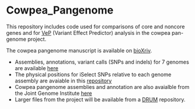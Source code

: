 # Cowpea_Pangenome
This repository includes code used for comparisons of core and noncore genes and for [VeP](https://uswest.ensembl.org/info/docs/tools/vep/index.html) (Variant Effect Predictor) analysis in the cowpea pan-genome project.

The cowpea pangenome manuscript is available on [bioXriv](https://www.biorxiv.org).

*   Assemblies, annotations, variant calls (SNPs and indels) for 7 genomes are available [here](https://drive.google.com/drive/folders/1iQaLW4SLmN2lP7q4k3uovHK3SvsxGbVi)
*   The physical positions for iSelect SNPs relative to each genome assembly are avaiable in this [repository](https://github.com/MorrellLAB/cowpea_annotation)
*   Cowpea pangenome assemblies and annotation are also avaialble from the Joint Genome Institute [here](https://phytozome-next.jgi.doe.gov/cowpeapan)
*   Larger files from the project will be available from a [DRUM](https://conservancy.umn.edu/drum) repository.
